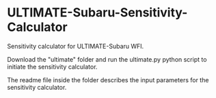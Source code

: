 # ULTIMATE-Subaru-Sensitivity-Calculator

Sensitivity calculator for ULTIMATE-Subaru WFI.

Download the "ultimate" folder and run the ultimate.py python script to initiate the sensitivity calculator.

The readme file inside the folder describes the input parameters for the sensitivity calculator.
